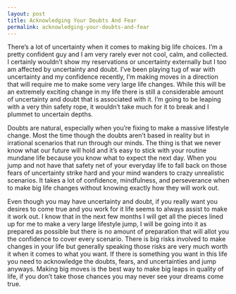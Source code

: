 ```yaml
---
layout: post
title: Acknowledging Your Doubts And Fear
permalink: acknowledging-your-doubts-and-fear
---
```



There’s a lot of uncertainty when it comes to making big life choices. I’m a pretty confident guy and I am very rarely ever not cool, calm, and collected. I certainly wouldn’t show my reservations or uncertainty externally but I too am affected by uncertainty and doubt. I’ve been playing tug of war with uncertainty and my confidence recently, I’m making moves in a direction that will require me to make some very large life changes. While this will be an extremely exciting change in my life there is still a considerable amount of uncertainty and doubt that is associated with it. I’m going to be leaping with a very thin safety rope, it wouldn’t take much for it to break and I plummet to uncertain depths.

Doubts are natural, especially when you’re fixing to make a massive lifestyle change. Most the time though the doubts aren’t based in reality but in irrational scenarios that run through our minds. The thing is that we never know what our future will hold and it’s easy to stick with your routine mundane life because you know what to expect the next day. When you jump and not have that safety net of your everyday life to fall back on those fears of uncertainty strike hard and your mind wanders to crazy unrealistic scenarios. It takes a lot of confidence, mindfulness, and perseverance when to make big life changes without knowing exactly how they will work out.

Even though you may have uncertainty and doubt, if you really want you desires to come true and you work for it life seems to always assist to make it work out. I know that in the next few months I will get all the pieces lined up for me to make a very large lifestyle jump, I will be going into it as prepared as possible but there is no amount of preparation that will allot you the confidence to cover every scenario. There is big risks involved to make changes in your life but generally speaking those risks are very much worth it when it comes to what you want. If there is something you want in this life you need to acknowledge the doubts, fears, and uncertainties and jump anyways. Making big moves is the best way to make big leaps in quality of life, if you don’t take those chances you may never see your dreams come true.
